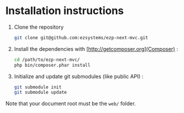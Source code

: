 # Installation instructions

1. Clone the repository
   ```bash
   git clone git@github.com:ezsystems/ezp-next-mvc.git
   ```
2. Install the dependencies with [http://getcomposer.org](Composer) :
   ```bash
   cd /path/to/ezp-next-mvc/
   php bin/composer.phar install
   ```
3. Initialize and update git submodules (like public API) :
   ```bash
   git submodule init
   git submodule update
   ```

Note that your document root must be the `web/` folder.
